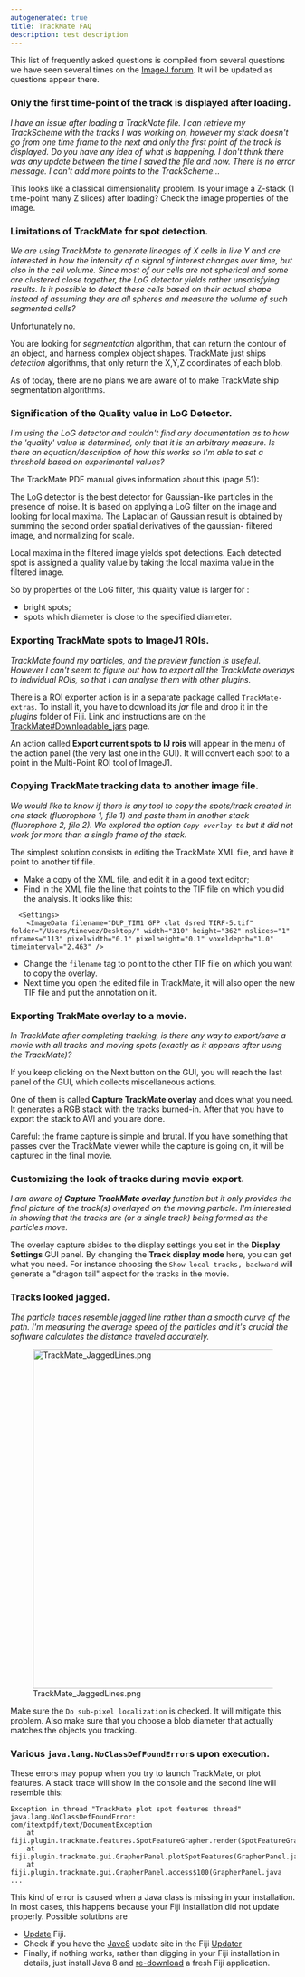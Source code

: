 ```yaml
---
autogenerated: true
title: TrackMate FAQ
description: test description
---
```


This list of frequently asked questions is compiled from several questions we have seen several times on the [ImageJ forum](http://forum.imagej.net/). It will be updated as questions appear there.

### Only the first time-point of the track is displayed after loading.

*I have an issue after loading a TrackNate file. I can retrieve my TrackScheme with the tracks I was working on, however my stack doesn't go from one time frame to the next and only the first point of the track is displayed. Do you have any idea of what is happening. I don't think there was any update between the time I saved the file and now. There is no error message. I can't add more points to the TrackScheme...*

This looks like a classical dimensionality problem. Is your image a Z-stack (1 time-point many Z slices) after loading? Check the image properties of the image.

### Limitations of TrackMate for spot detection.

*We are using TrackMate to generate lineages of X cells in live Y and are interested in how the intensity of a signal of interest changes over time, but also in the cell volume. Since most of our cells are not spherical and some are clustered close together, the LoG detector yields rather unsatisfying results. Is it possible to detect these cells based on their actual shape instead of assuming they are all spheres and measure the volume of such segmented cells?*

Unfortunately no.

You are looking for *segmentation* algorithm, that can return the contour of an object, and harness complex object shapes. TrackMate just ships *detection* algorithms, that only return the X,Y,Z coordinates of each blob.

As of today, there are no plans we are aware of to make TrackMate ship segmentation algorithms.

### Signification of the Quality value in LoG Detector.

*I'm using the LoG detector and couldn't find any documentation as to how the 'quality' value is determined, only that it is an arbitrary measure. Is there an equation/description of how this works so I'm able to set a threshold based on experimental values?*

The TrackMate PDF manual gives information about this (page 51):

The LoG detector is the best detector for Gaussian-like particles in the presence of noise. It is based on applying a LoG filter on the image and looking for local maxima. The Laplacian of Gaussian result is obtained by summing the second order spatial derivatives of the gaussian- filtered image, and normalizing for scale.

Local maxima in the filtered image yields spot detections. Each detected spot is assigned a quality value by taking the local maxima value in the filtered image.

So by properties of the LoG filter, this quality value is larger for :

-   bright spots;
-   spots which diameter is close to the specified diameter.

### Exporting TrackMate spots to ImageJ1 ROIs.

*TrackMate found my particles, and the preview function is usefeul. However I can't seem to figure out how to export all the TrackMate overlays to individual ROIs, so that I can analyse them with other plugins.*

There is a ROI exporter action is in a separate package called `TrackMate-extras`. To install it, you have to download its *jar* file and drop it in the *plugins* folder of Fiji. Link and instructions are on the [TrackMate\#Downloadable\_jars](/plugins/trackmate#downloadable-jars) page.

An action called **Export current spots to IJ rois** will appear in the menu of the action panel (the very last one in the GUI). It will convert each spot to a point in the Multi-Point ROI tool of ImageJ1.

### Copying TrackMate tracking data to another image file.

*We would like to know if there is any tool to copy the spots/track created in one stack (fluorophore 1, file 1) and paste them in another stack (fluorophore 2, file 2). We explored the option `Copy overlay to` but it did not work for more than a single frame of the stack.*

The simplest solution consists in editing the TrackMate XML file, and have it point to another tif file.

-   Make a copy of the XML file, and edit it in a good text editor;
-   Find in the XML file the line that points to the TIF file on which you did the analysis. It looks like this:

<!-- -->

      <Settings>
        <ImageData filename="DUP_TIM1 GFP clat dsred TIRF-5.tif" folder="/Users/tinevez/Desktop/" width="310" height="362" nslices="1" nframes="113" pixelwidth="0.1" pixelheight="0.1" voxeldepth="1.0" timeinterval="2.463" />

-   Change the `filename` tag to point to the other TIF file on which you want to copy the overlay.
-   Next time you open the edited file in TrackMate, it will also open the new TIF file and put the annotation on it.

### Exporting TrakMate overlay to a movie.

*In TrackMate after completing tracking, is there any way to export/save a movie with all tracks and moving spots (exactly as it appears after using the TrackMate)?*

If you keep clicking on the Next button on the GUI, you will reach the last panel of the GUI, which collects miscellaneous actions.

One of them is called **Capture TrackMate overlay** and does what you need. It generates a RGB stack with the tracks burned-in. After that you have to export the stack to AVI and you are done.

Careful: the frame capture is simple and brutal. If you have something that passes over the TrackMate viewer while the capture is going on, it will be captured in the final movie.

### Customizing the look of tracks during movie export.

*I am aware of **Capture TrackMate overlay** function but it only provides the final picture of the track(s) overlayed on the moving particle. I'm interested in showing that the tracks are (or a single track) being formed as the particles move.*

The overlay capture abides to the display settings you set in the **Display Settings** GUI panel. By changing the **Track display mode** here, you can get what you need. For instance choosing the `Show local tracks, backward` will generate a "dragon tail" aspect for the tracks in the movie.

### Tracks looked jagged.

*The particle traces resemble jagged line rather than a smooth curve of the path. I'm measuring the average speed of the particles and it's crucial the software calculates the distance traveled accurately.*

<figure><img src="/media/plugins/trackmate JaggedLines.png" title="TrackMate_JaggedLines.png" width="600" alt="TrackMate_JaggedLines.png" /><figcaption aria-hidden="true">TrackMate_JaggedLines.png</figcaption></figure>

Make sure the `Do sub-pixel localization` is checked. It will mitigate this problem. Also make sure that you choose a blob diameter that actually matches the objects you tracking.

### Various `java.lang.NoClassDefFoundError`s upon execution.

These errors may popup when you try to launch TrackMate, or plot features. A stack trace will show in the console and the second line will resemble this:

    Exception in thread "TrackMate plot spot features thread" java.lang.NoClassDefFoundError: 
    com/itextpdf/text/DocumentException
        at fiji.plugin.trackmate.features.SpotFeatureGrapher.render(SpotFeatureGrapher.java:115)
        at fiji.plugin.trackmate.gui.GrapherPanel.plotSpotFeatures(GrapherPanel.java:189)
        at fiji.plugin.trackmate.gui.GrapherPanel.access$100(GrapherPanel.java 
    ...

This kind of error is caused when a Java class is missing in your installation. In most cases, this happens because your Fiji installation did not update properly. Possible solutions are

-   [Update](/plugins/updater) Fiji.
-   Check if you have the [Jave8](/news/2015-12-22_-_The_road_to_Java_8) update site in the Fiji [Updater](/plugins/updater)
-   Finally, if nothing works, rather than digging in your Fiji installation in details, just install Java 8 and [re-download](/downloads) a fresh Fiji application.
